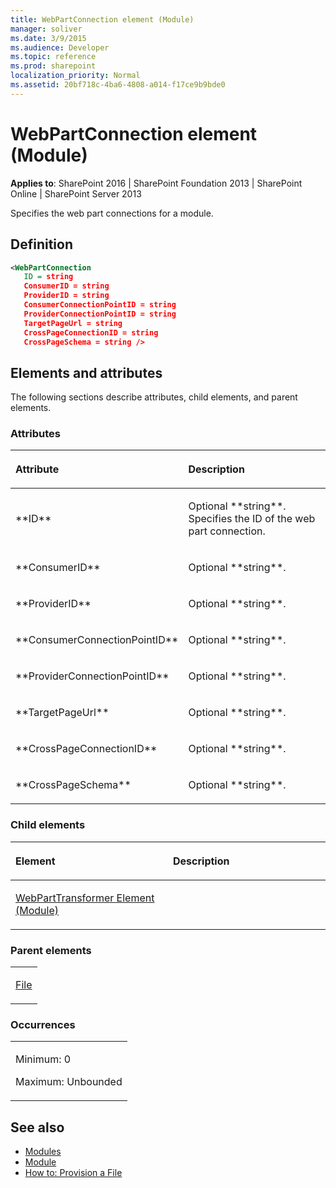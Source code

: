 ```yaml
---
title: WebPartConnection element (Module)
manager: soliver
ms.date: 3/9/2015
ms.audience: Developer
ms.topic: reference
ms.prod: sharepoint
localization_priority: Normal
ms.assetid: 20bf718c-4ba6-4808-a014-f17ce9b9bde0
---
```


# WebPartConnection element (Module)

**Applies to**: SharePoint 2016 | SharePoint Foundation 2013 | SharePoint Online | SharePoint Server 2013

Specifies the web part connections for a module.

## Definition

```XML
<WebPartConnection 
   ID = string 
   ConsumerID = string 
   ProviderID = string 
   ConsumerConnectionPointID = string 
   ProviderConnectionPointID = string 
   TargetPageUrl = string 
   CrossPageConnectionID = string 
   CrossPageSchema = string />
```

## Elements and attributes

The following sections describe attributes, child elements, and parent elements.

### Attributes

<table>
<colgroup>
<col width="20%" />
<col width="80%" />
</colgroup>
<thead>
<tr class="header">
<th align="left"><p>Attribute</p></th>
<th align="left"><p>Description</p></th>
</tr>
</thead>
<tbody>
<tr class="odd">
<td align="left"><p>**ID**</p></td>
<td align="left"><p>Optional **string**. Specifies the ID of the web part connection.</p></td>
</tr>
<tr class="even">
<td align="left"><p>**ConsumerID**</p></td>
<td align="left"><p>Optional **string**.</p></td>
</tr>
<tr class="odd">
<td align="left"><p>**ProviderID**</p></td>
<td align="left"><p>Optional **string**.</p></td>
</tr>
<tr class="even">
<td align="left"><p>**ConsumerConnectionPointID**</p></td>
<td align="left"><p>Optional **string**.</p></td>
</tr>
<tr class="odd">
<td align="left"><p>**ProviderConnectionPointID**</p></td>
<td align="left"><p>Optional **string**.</p></td>
</tr>
<tr class="even">
<td align="left"><p>**TargetPageUrl**</p></td>
<td align="left"><p>Optional **string**.</p></td>
</tr>
<tr class="odd">
<td align="left"><p>**CrossPageConnectionID**</p></td>
<td align="left"><p>Optional **string**.</p></td>
</tr>
<tr class="even">
<td align="left"><p>**CrossPageSchema**</p></td>
<td align="left"><p>Optional **string**.</p></td>
</tr>
</tbody>
</table>

### Child elements

<table>
<colgroup>
<col width="50%" />
<col width="50%" />
</colgroup>
<thead>
<tr class="header">
<th align="left"><p>Element</p></th>
<th align="left"><p>Description</p></th>
</tr>
</thead>
<tbody>
<tr class="odd">
<td align="left"><p><a href="webparttransformer-element-module.md">WebPartTransformer Element (Module)</a></p></td>
<td align="left"><p></p></td>
</tr>
</tbody>
</table>

### Parent elements

<table>
<colgroup>
<col width="100%" />
</colgroup>
<tbody>
<tr class="odd">
<td align="left"><p><a href="file-element-module.md">File</a></p></td>
</tr>
</tbody>
</table>

### Occurrences

<table>
<colgroup>
<col width="100%" />
</colgroup>
<tbody>
<tr class="odd">
<td align="left"><p>Minimum: 0</p>
<p>Maximum: Unbounded</p></td>
</tr>
</tbody>
</table>


## See also

- [Modules](modules.md)
- [Module](https://msdn.microsoft.com/library/e5eeed6e-d785-496d-82b5-08d153588045(Office.15).aspx)
- [How to: Provision a File](https://msdn.microsoft.com/library/438d5a75-7f39-4fa9-a365-d86e8ba967b6(Office.15).aspx)







